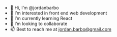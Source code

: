 - 👋 Hi, I’m @jordanbarbo
- 👀 I’m interested in front end web development
- 🌱 I’m currently learning React
- 💞️ I’m looking to collaborate
- 📫 Best to reach me at jordan.barbo@gmail.com

<!---
jordanbarbo/jordanbarbo is a ✨ special ✨ repository because its `README.md` (this file) appears on your GitHub profile.
You can click the Preview link to take a look at your changes.
--->
